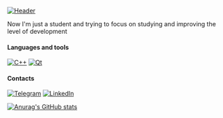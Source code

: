 
[![Header](https://avatars.mds.yandex.net/i?id=cd866a29327c78ef7aaa1a5dc27edef3-5192219-images-thumbs&n=13&exp=1)](https://github.com/LayTsyn)

Now I'm just a student and trying to focus on studying and improving the level of development

#### Languages and tools
[![C++](https://img.shields.io/badge/-C++-0D1117?style=for-the-badge&logo=C%2b%2b&logoColor=6296CC)](https://wikipedia.org/wiki/C++)
[![Qt](https://img.shields.io/badge/-Qt-0D1117?style=for-the-badge&logo=Qt&logoColor=40CD52)](https://wikipedia.org/wiki/Qt)

#### Contacts

[![Telegram](https://img.shields.io/badge/-Telegram-0D1117?style=for-the-badge&logo=Telegram&logoColor=27A7E7)](https://t.me/LayTsyn)
[![LinkedIn](https://img.shields.io/badge/-LinkedIn-0D1117?style=for-the-badge&logo=LinkedIn&logoColor=016197)](https://wikipedia.org/wiki/Qt)

[![Anurag's GitHub stats](https://github-readme-stats.vercel.app/api?username=LayTsyn&show_icons=true&theme=tokyonight)](https://github.com/anuraghazra/github-readme-stats)
